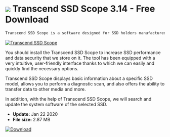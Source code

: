 # ![](https://cdn.softexe.net/static/icon/8/transcend-ssd-scope-9193.png) Transcend SSD Scope 3.14 - Free Download

```sh
Transcend SSD Scope is a software designed for SSD holders manufactured by Transcend.
```
[![Transcend SSD Scope](https://gallery.dpcdn.pl/imgc/Tools/89508/g_-_420x350_1.5_-_xb121afeb-fadc-4b94-981d-9358a7387bfc.jpg)](https://softexe.net/win/disks-files/other/transcend-ssd-scope:apac.html)

You should install the Transcend SSD Scope to increase SSD performance and data security that we store on it. The tool has been equipped with a very intuitive, user-friendly interface thanks to which we can easily and quickly find the necessary options.
 
 Transcend SSD Scope displays basic information about a specific SSD model, allows you to perform a diagnostic scan, and also offers the ability to transfer data to other media and more.
 
 In addition, with the help of Transcend SSD Scope, we will search and update the system software of the selected SSD.


- **Update:** Jan 22 2020
- **File size:** 2.87 MB

[![Download](https://cdn.softexe.net/static/img/download.png)](https://softexe.net/win/disks-files/other/transcend-ssd-scope:apac.html)

